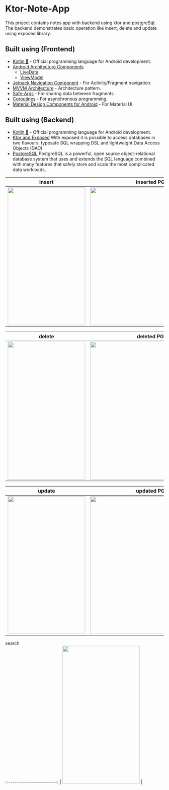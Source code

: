 # Ktor-Note-App
This project contains notes app with backend using ktor and postgreSql. The backend demonstrates basic operation like insert, delete and update using exposed library. 

  
## Built using (Frontend)
- [Kotlin 💙](https://kotlinlang.org/) - Official programming language for Android development.
- [Android Architecture Components](https://developer.android.com/topic/libraries/architecture)
  - [LiveData](https://developer.android.com/topic/libraries/architecture/livedata)
  - [ViewModel](https://developer.android.com/topic/libraries/architecture/viewmodel)
- [Jetpack Navigation Component](https://developer.android.com/guide/navigation/) - For Activity/Fragment navigation.
- [MVVM Architecture](https://www.journaldev.com/20292/android-mvvm-design-pattern) - Architecture pattern.
- [Safe-Args](https://developer.android.com/guide/navigation/navigation-pass-data) - For sharing data between fragments
- [Coroutines](https://kotlinlang.org/docs/reference/coroutines-overview.html) - For asynchronous programming.
- [Material Design Components for Android](https://material.io/android) - For Material UI.

## Built using (Backend)
- [Kotlin 💙](https://kotlinlang.org/) - Official programming language for Android development.
- [Ktor and Exposed](https://ktor.io/docs/interactive-website-add-persistence.html#queries) With exposed it is possible to access databases in two flavours: typesafe SQL wrapping DSL and lightweight Data Access Objects (DAO)
- [PostgreSQL](https://www.postgresql.org/files/documentation/pdf/15/postgresql-15-A4.pdf) PostgreSQL is a powerful, open source object-relational database system that uses and extends the SQL language combined with many features that safely store and scale the most complicated data workloads.


insert             |  inserted PG Admin
:-------------------------:|:-------------------------:
<img src="https://gitlab.com/aman043358sagar/Ktor-Note-App/-/raw/master/Files/insert.gif" width="246" height="438">  |  <img src="https://gitlab.com/aman043358sagar/Ktor-Note-App/-/raw/master/Files/insert.png" height="438">

delete             |  deleted PG Admin
:-------------------------:|:-------------------------:
<img src="https://gitlab.com/aman043358sagar/Ktor-Note-App/-/raw/master/Files/delete.gif" width="246" height="438">  |  <img src="https://gitlab.com/aman043358sagar/Ktor-Note-App/-/raw/master/Files/deletePG.png" height="438">


update             |  updated PG Admin
:-------------------------:|:-------------------------:
<img src="https://gitlab.com/aman043358sagar/Ktor-Note-App/-/raw/master/Files/update.gif" width="246" height="438">  |  <img src="https://gitlab.com/aman043358sagar/Ktor-Note-App/-/raw/master/Files/update.png" height="438">


search          
:-------------------------: |
<img src="https://gitlab.com/aman043358sagar/Ktor-Note-App/-/raw/master/Files/search.gif" width="246" height="438"> |
